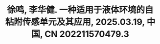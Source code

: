 ---
title: '徐鸣, <strong>李华健</strong>. 一种适用于液体环境的自粘附传感单元及其应用, 2025.03.19, 中国, CN 202211570479.3'
collection: publications
category: patent
paperurl: '/files/sensing.pdf'
---